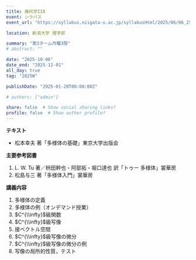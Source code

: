 ```yaml
---
title: 幾何学IIA
event: シラバス
event_url: "https://syllabus.niigata-u.ac.jp/syllabusHtml/2025/06/06_253S1534_ja_JP.html"

location: 新潟大学 理学部

summary: "第3ターム月曜3限"
# abstract: ""

date: "2025-10-06"
date_end: "2025-12-01"
all_day: true
tag: "2025W"

publishDate: "2025-01-28T00:00:00Z"

# authors: ["admin"]

share: false  # Show social sharing links?
profile: false  # Show author profile?
---
```

**テキスト**
- 松本幸夫 著「多様体の基礎」東京大学出版会

**主要参考図書**
1. L. W. Tu 著／枡田幹也・阿部拓・堀口達也 訳「トゥー 多様体」裳華房
2. 松島与三 著「多様体入門」裳華房

**講義内容**
1. 多様体の定義
2. 多様体の例（オンデマンド授業）
3. $C^{\\infty}$級関数
4. $C^{\\infty}$級写像
5. 接ベクトル空間
6. $C^{\\infty}$級写像の微分
7. $C^{\\infty}$級写像の微分の例
8. 写像の局所的性質，テスト
